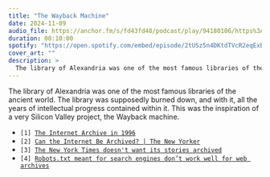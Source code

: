 ```yaml
---
title: "The Wayback Machine"
date: 2024-11-09
audio_file: https://anchor.fm/s/fd43fd48/podcast/play/94180106/https%3A%2F%2Fd3ctxlq1ktw2nl.cloudfront.net%2Fstaging%2F2024-10-9%2F0015e638-b0c1-a319-342a-4ecfa8e16c93.mp3
duration: 00:10:00
spotify: "https://open.spotify.com/embed/episode/2tUSz5n4DKtdTVcR2eqExB?utm_source=generator&theme=0"
cover_art: ""
description: >
  The library of Alexandria was one of the most famous libraries of the ancient world. The library was supposedly burned down, and with it, all the years of intellectual progress contained within it. This was the inspiration of a very Silicon Valley project, the Wayback machine.
---
```


The library of Alexandria was one of the most famous libraries of the ancient world. The library was supposedly burned down, and with it, all the years of intellectual progress contained within it. This was the inspiration of a very Silicon Valley project, the Wayback machine.

<ul class="references">
  <li><code>[1] <a href=" https://web.archive.org/web/19971211122953/http://www.archive.org/">The Internet Archive in 1996</a></code></li>
  <li><code>[2] <a href="https://www.newyorker.com/magazine/2015/01/26/cobweb">Can the Internet Be Archived? | The New Yorker</a></code></li>
  <li><code>[3] <a href="https://theintercept.com/2023/09/17/new-york-times-website-internet-archive/">The New York Times doesn't want its stories archived</a></code></li>
  <li><code>[4] <a href="https://blog.archive.org/2017/04/17/robots-txt-meant-for-search-engines-dont-work-well-for-web-archives/">Robots.txt meant for search engines don’t work well for web archives</a></code></li>
</ul>
